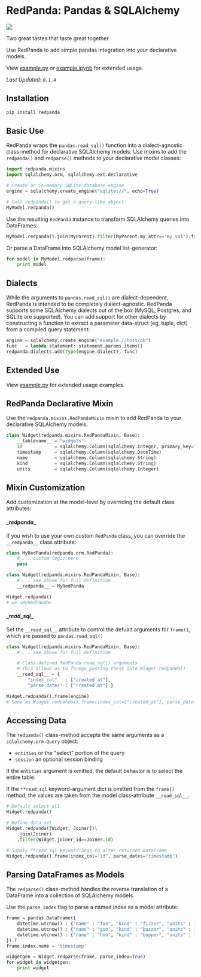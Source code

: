 # RedPanda: Pandas & SQLAlchemy

<img src="https://travis-ci.org/amancevice/redpanda.svg?branch=master"/>

Two great tastes that taste great together.

Use RedPanda to add simple pandas integration into your declarative models.

View [example.py](./example.py) or [example.ipynb](./example.ipynb) for extended usage.

*Last Updated: `0.1.4`*


## Installation

```bash
pip install redpanda
```


## Basic Use

RedPanda wraps the `pandas.read_sql()` function into a dialect-agnostic class-method for declarative SQLAlchemy models. Use mixins to add the `redpanda()` and `redparse()` methods to your declarative model classes:

```python
import redpanda.mixins
import sqlalchemy.orm, sqlalchemy.ext.declarative

# Create an in-memory SQLite database engine
engine = sqlalchemy.create_engine("sqlite://", echo=True)

# Call redpanda() to get a query-like object
MyModel.redpanda()
```

Use the resulting `RedPanda` instance to transform SQLAlchemy queries into DataFrames:

```python
MyModel.redpanda().join(MyParent).filter(MyParent.my_attr=='my_val').frame(engine)
```

Or parse a DataFrame into SQLAlchemy model list-generator:

```python
for model in MyModel.redparse(frame):
    print model
```


## Dialects

While the arguments to `pandas.read_sql()` are dialect-dependent, RedPanda is intended to be completely dialect-agnostic. RedPanda supports some SQLAlchemy dialects out of the box (MySQL, Postgres, and SQLite are supported). You can add support for other dialects by constructing a function to extract a parameter data-struct (eg, tuple, dict) from a compiled query statement:

```python
engine = sqlalchemy.create_engine("example://host/db")
func   = lambda statement: statement.params.items()
redpanda.dialects.add(type(engine.dialect), func)
```


## Extended Use

View [example.py](./example.py) for extended usage examples.


## RedPanda Declarative Mixin

Use the `redpanda.mixins.RedPandaMixin` mixin to add RedPanda to your declarative SQLAlchemy models.

```python
class Widget(redpanda.mixins.RedPandaMixin, Base):
    __tablename__ = "widgets"
    id            = sqlalchemy.Column(sqlalchemy.Integer, primary_key=True)
    timestamp     = sqlalchemy.Column(sqlalchemy.DateTime)
    name          = sqlalchemy.Column(sqlalchemy.String)
    kind          = sqlalchemy.Column(sqlalchemy.String)
    units         = sqlalchemy.Column(sqlalchemy.Integer)
```

## Mixin Customization

Add customization at the model-level by overriding the default class attributes:


#### \__redpanda__

If you wish to use your own custom `RedPanda` class, you can override the `__redpanda__` class attribute:

```python
class MyRedPanda(redpanda.orm.RedPanda):
    # ... custom logic here
    pass

class Widget(redpanda.mixins.RedPandaMixin, Base):
    # ... see above for full definition
    __redpanda__ = MyRedPanda

Widget.redpanda()
# => <MyRedPanda>
```


#### \__read_sql__

Set the `__read_sql__` attribute to control the defualt arguments for `frame()`, which are passed to `pandas.read_sql()`

```python
class Widget(redpanda.mixins.RedPandaMixin, Base):
    # ... see above for full definition

    # Class-defined RedPanda read_sql() arguments
    # This allows us to forego passing these into Widget.redpanda()
    __read_sql__ = {
        "index_col"   : ["created_at"],
        "parse_dates" : ["created_at"] }

Widget.redpanda().frame(engine)
# Same as Widget.redpanda().frame(index_col=["created_at"], parse_dates=["created_at"])
```


## Accessing Data

The `redpanda()` class-method accepts the same arguments as a `sqlalchemy.orm.Query` object:
* `entities` or the "select" portion of the query
* `session` an optional session binding

If the `entities` argument is omitted, the default behavior is to select the entire table.

If the `**read_sql` keyword-argument dict is omitted from the `frame()` method, the values are taken from the model class-attribute `__read_sql__`.

```python
# Default select-all
Widget.redpanda()

# Refine data set
Widget.redpanda([Widget, Joiner])\
    .join(Joiner)
    .filter(Widget.joiner_id==Joiner.id)

# Supply **read_sql keyword-args to alter returned DataFrame
Widget.redpanda().frame(index_col="id", parse_dates="timestamp")
```


## Parsing DataFrames as Models

The `redparse()` class-method handles the reverse translation of a DataFrame into a collection of SQLAlchemy models.

Use the `parse_index` flag to parse a named index as a model attribute:

```python
frame = pandas.DataFrame({
    datetime.utcnow() : {"name" : "foo", "kind" : "fizzer", "units" : 10 },
    datetime.utcnow() : {"name" : "goo", "kind" : "buzzer", "units" : 11 },
    datetime.utcnow() : {"name" : "hoo", "kind" : "bopper", "units" : 12 }
}).T
frame.index.name = 'timestamp'

widgetgen = Widget.redparse(frame, parse_index=True)
for widget in widgetgen:
    print widget
```
